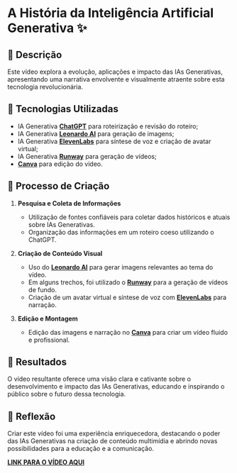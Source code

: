 # A História da Inteligência Artificial Generativa ✨

## 📒 Descrição
Este vídeo explora a evolução, aplicações e impacto das IAs Generativas, apresentando uma narrativa envolvente e visualmente atraente sobre esta tecnologia revolucionária.

## 🤖 Tecnologias Utilizadas
- IA Generativa **[ChatGPT](https://chat.openai.com)** para roteirização e revisão do roteiro;
- IA Generativa **[Leonardo AI](https://leonardo.ai)** para geração de imagens;
- IA Generativa **[ElevenLabs](https://elevenlabs.io)** para síntese de voz e criação de avatar virtual;
- IA Generativa **[Runway](https://runwayml.com)** para geração de vídeos;
- **[Canva](https://www.canva.com)** para edição do vídeo.

## 🧐 Processo de Criação
1. **Pesquisa e Coleta de Informações**
   - Utilização de fontes confiáveis para coletar dados históricos e atuais sobre IAs Generativas.
   - Organização das informações em um roteiro coeso utilizando o ChatGPT.

2. **Criação de Conteúdo Visual**
   - Uso do **[Leonardo AI](https://leonardo.ai)** para gerar imagens relevantes ao tema do vídeo.
   - Em alguns trechos, foi utilizado o **[Runway](https://runwayml.com)** para a geração de vídeos de fundo.
   - Criação de um avatar virtual e síntese de voz com **[ElevenLabs](https://elevenlabs.io)** para narração.

3. **Edição e Montagem**
   - Edição das imagens e narração no **[Canva](https://www.canva.com)** para criar um vídeo fluido e profissional.

## 🚀 Resultados
O vídeo resultante oferece uma visão clara e cativante sobre o desenvolvimento e impacto das IAs Generativas, educando e inspirando o público sobre o futuro dessa tecnologia.

## 💭 Reflexão
Criar este vídeo foi uma experiência enriquecedora, destacando o poder das IAs Generativas na criação de conteúdo multimídia e abrindo novas possibilidades para a educação e a comunicação.

**[LINK PARA O VÍDEO AQUI](https://youtu.be/uHW0t1wTQ8c)** 
